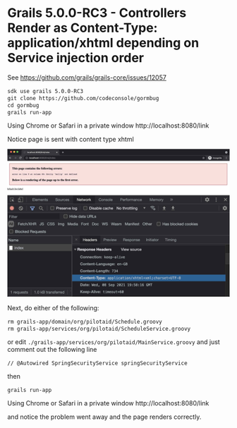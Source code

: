 # Grails 5.0.0-RC3 - Controllers Render as Content-Type: application/xhtml depending on Service injection order

See https://github.com/grails/grails-core/issues/12057

```
sdk use grails 5.0.0-RC3
git clone https://github.com/codeconsole/gormbug
cd gormbug
grails run-app
```

Using Chrome or Safari in a private window
http://localhost:8080/link

Notice page is sent with content type xhtml 

![application/xhtml+xml;charset=UTF-8](https://raw.githubusercontent.com/codeconsole/gormbug/master/screenshots/chrome-error.jpg)

Next, do either of the following:
```
rm grails-app/domain/org/pilotaid/Schedule.groovy
rm grails-app/services/org/pilotaid/ScheduleService.groovy
```

or edit `./grails-app/services/org/pilotaid/MainService.groovy` and just comment out the following line
```
// @Autowired SpringSecurityService springSecurityService
```
then 
```
grails run-app
```

Using Chrome or Safari in a private window
http://localhost:8080/link

and notice the problem went away and the page renders correctly.
